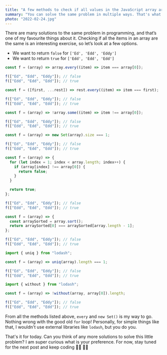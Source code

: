 ```yaml
---
title: "A few methods to check if all values in the JavaScript array are the same"
summary: "You can solve the same problem in multiple ways. That's what I love about programming. Checking if all items in an array are the same is a  great exercise, isn't it?"
photo: "2022-02-24.jpg"
---
```


There are many solutions to the same problem in programming, and that’s one of my favourite things about it. Checking if all the items in an array are the same is an interesting exercise, so let’s look at a few options.

- We want to return `false` for `['Ed', 'Edd', 'Eddy']`
- We want to return `true` for `['Edd', 'Edd', 'Edd']`

```js
const f = (array) => array.every((item) => item === array[0]);

f(["Ed", "Edd", "Eddy"]); // false
f(["Edd", "Edd", "Edd"]); // true
```

```js
const f = ([first, ...rest]) => rest.every((item) => item === first);

f(["Ed", "Edd", "Eddy"]); // false
f(["Edd", "Edd", "Edd"]); // true
```

```js
const f = (array) => !array.some((item) => item !== array[0]);

f(["Ed", "Edd", "Eddy"]); // false
f(["Edd", "Edd", "Edd"]); // true
```

```js
const f = (array) => new Set(array).size === 1;

f(["Ed", "Edd", "Eddy"]); // false
f(["Edd", "Edd", "Edd"]); // true
```

```js
const f = (array) => {
  for (let index = 1; index < array.length; index++) {
    if (array[index] !== array[0]) {
      return false;
    }
  }

  return true;
};

f(["Ed", "Edd", "Eddy"]); // false
f(["Edd", "Edd", "Edd"]); // true
```

```js
const f = (array) => {
  const arraySorted = array.sort();
  return arraySorted[0] === arraySorted[array.length - 1];
};

f(["Ed", "Edd", "Eddy"]); // false
f(["Edd", "Edd", "Edd"]); // true
```

```js
import { uniq } from "lodash";

const f = (array) => uniq(array).length === 1;

f(["Ed", "Edd", "Eddy"]); // false
f(["Edd", "Edd", "Edd"]); // true
```

```js
import { without } from "lodash";

const f = (array) => !without(array, array[0]).length;

f(["Ed", "Edd", "Eddy"]); // false
f(["Edd", "Edd", "Edd"]); // true
```

From all the methods listed above, `every` and `new Set()` is my way to go. Nothing wrong with the good old `for` loop! Personally, for simple things like that, I wouldn't use external libraries like `lodash`, but you do you.

That's it for today. Can you think of any more solutions to solve this little problem? I am super curious what is your preference. For now, stay tuned for the next post and keep coding 👩‍💻 🧑‍💻

